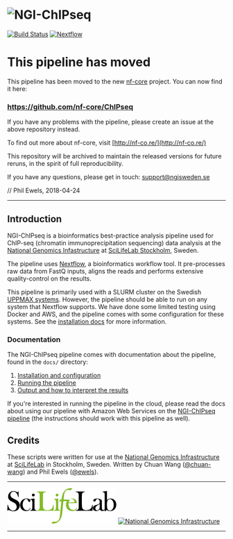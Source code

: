 # ![NGI-ChIPseq](https://raw.githubusercontent.com/SciLifeLab/NGI-ChIPseq/master/docs/images/NGI-ChIPseq_logo.png)

[![Build Status](https://travis-ci.org/SciLifeLab/NGI-ChIPseq.svg?branch=master)](https://travis-ci.org/SciLifeLab/NGI-ChIPseq)
[![Nextflow](https://img.shields.io/badge/nextflow-%E2%89%A50.24.0-brightgreen.svg
)](https://www.nextflow.io/)

# This pipeline has moved

This pipeline has been moved to the new [nf-core](http://nf-co.re/) project.
You can now find it here:

### https://github.com/nf-core/ChIPseq

If you have any problems with the pipeline, please create an issue at the above repository instead.

To find out more about nf-core, visit [http://nf-co.re/](http://nf-co.re/)

This repository will be archived to maintain the released versions for future reruns, in the spirit of full reproducibility.

If you have any questions, please get in touch: support@ngisweden.se

// Phil Ewels, 2018-04-24

---

## Introduction
NGI-ChIPseq is a bioinformatics best-practice analysis pipeline used for ChIP-seq (chromatin immunoprecipitation sequencing) data analysis at the [National Genomics Infastructure](https://ngisweden.scilifelab.se/) at [SciLifeLab Stockholm](https://www.scilifelab.se/platforms/ngi/), Sweden.

The pipeline uses [Nextflow](https://www.nextflow.io), a bioinformatics workflow tool. It pre-processes raw data from FastQ inputs, aligns the reads and performs extensive quality-control on the results.

This pipeline is primarily used with a SLURM cluster on the Swedish [UPPMAX systems](https://www.uppmax.uu.se). However, the pipeline should be able to run on any system that Nextflow supports. We have done some limited testing using Docker and AWS, and the pipeline comes with some configuration for these systems. See the [installation docs](docs/installation.md) for more information.

### Documentation
The NGI-ChIPseq pipeline comes with documentation about the pipeline, found in the `docs/` directory:

1. [Installation and configuration](docs/installation.md)
2. [Running the pipeline](docs/usage.md)
3. [Output and how to interpret the results](docs/output.md)

If you're interested in running the pipeline in the cloud, please read the docs about using our pipeline with Amazon Web Services on the [NGI-ChIPseq pipeline](https://github.com/SciLifeLab/NGI-ChIPseq/blob/master/docs/amazon_web_services.md) (the instructions should work with this pipeline as well).

## Credits
These scripts were written for use at the [National Genomics Infrastructure](https://portal.scilifelab.se/genomics/)
at [SciLifeLab](http://www.scilifelab.se/) in Stockholm, Sweden.
Written by Chuan Wang ([@chuan-wang](https://github.com/chuan-wang)) and Phil Ewels ([@ewels](https://github.com/ewels)).

---

[![SciLifeLab](https://raw.githubusercontent.com/SciLifeLab/NGI-ChIPseq/master/docs/images/SciLifeLab_logo.png)](http://www.scilifelab.se/)
[![National Genomics Infrastructure](https://raw.githubusercontent.com/SciLifeLab/NGI-ChIPseq/master/docs/images/NGI_logo.png)](https://ngisweden.scilifelab.se/)

---
